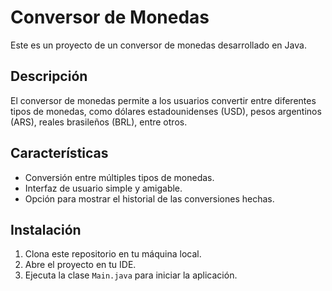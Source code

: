 # Conversor de Monedas

Este es un proyecto de un conversor de monedas desarrollado en Java.

## Descripción

El conversor de monedas permite a los usuarios convertir entre diferentes tipos de monedas, como dólares estadounidenses (USD), pesos argentinos (ARS), reales brasileños (BRL), entre otros.

## Características

- Conversión entre múltiples tipos de monedas.
- Interfaz de usuario simple y amigable.
- Opción para mostrar el historial de las conversiones hechas.

## Instalación
1. Clona este repositorio en tu máquina local.
2. Abre el proyecto en tu IDE.
3. Ejecuta la clase `Main.java` para iniciar la aplicación.
